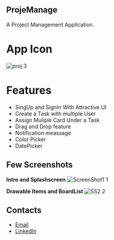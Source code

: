## ProjeManage

A Project Management Application.

# App Icon

![proj 3](https://user-images.githubusercontent.com/76396056/125314559-ee049300-e353-11eb-99b0-d003f55e6858.png)




# Features

- SingUp and SignIn With Attractive UI
- Create a Task with multiple User
- Assign Muliple Card Under a Task
- Drag and Drop feature
- Notification meassage
- Color Picker
- DatePicker

## Few Screenshots

**Intro and Splashscreen**
![ScreenShot1 1](https://user-images.githubusercontent.com/76396056/125320651-8c472780-e359-11eb-86c9-c99a10de60f6.jpeg)

**Drawable Items and BoardList**
![SS2 2](https://user-images.githubusercontent.com/76396056/125322876-d9c49400-e35b-11eb-86b1-a2eb20734381.jpeg)

## Contacts

- [Email](princekupandey786@gmail.com)
- [LinkedIn](linkedin.com/in/prince-kumar-pandey-5742301a9)




